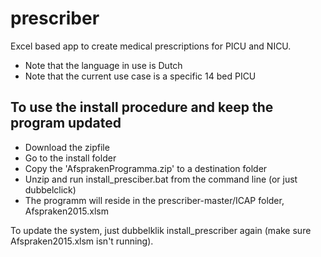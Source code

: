 # prescriber
Excel based app to create medical prescriptions for PICU and NICU.

* Note that the language in use is Dutch
* Note that the current use case is a specific 14 bed PICU

## To use the install procedure and keep the program updated
* Download the zipfile
* Go to the install folder
* Copy the 'AfsprakenProgramma.zip' to a destination folder
* Unzip and run install_presciber.bat from the command line (or just dubbelclick)
* The programm will reside in the prescriber-master/ICAP folder, Afspraken2015.xlsm

To update the system, just dubbelklik install_prescriber again (make sure Afspraken2015.xlsm isn't running).